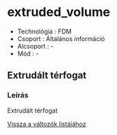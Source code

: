 # extruded\_volume

* Technológia :  FDM
* Csoport :  Általános információ
* Alcsoport : -
* Mód : - 

## Extrudált térfogat

### Leírás

Extrudált térfogat

[Vissza a változók listájához](/)

